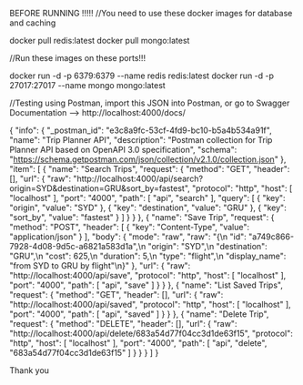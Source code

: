 BEFORE RUNNING !!!!!
//You need to use these docker images for database and caching

docker pull redis:latest
docker pull mongo:latest

//Run these images on these ports!!! 

docker run -d -p 6379:6379 --name redis redis:latest
docker run -d -p 27017:27017 --name mongo mongo:latest

//Testing using Postman, import this JSON into Postman, or go to Swagger Documentation  -->  http://localhost:4000/docs/  



{
  "info": {
    "_postman_id": "e3c8a9fc-53cf-4fd9-bc10-b5a4b534a91f",
    "name": "Trip Planner API",
    "description": "Postman collection for Trip Planner API based on OpenAPI 3.0 specification",
    "schema": "https://schema.getpostman.com/json/collection/v2.1.0/collection.json"
  },
  "item": [
    {
      "name": "Search Trips",
      "request": {
        "method": "GET",
        "header": [],
        "url": {
          "raw": "http://localhost:4000/api/search?origin=SYD&destination=GRU&sort_by=fastest",
          "protocol": "http",
          "host": [
            "localhost"
          ],
          "port": "4000",
          "path": [
            "api",
            "search"
          ],
          "query": [
            {
              "key": "origin",
              "value": "SYD"
            },
            {
              "key": "destination",
              "value": "GRU"
            },
            {
              "key": "sort_by",
              "value": "fastest"
            }
          ]
        }
      }
    },
    {
      "name": "Save Trip",
      "request": {
        "method": "POST",
        "header": [
          {
            "key": "Content-Type",
            "value": "application/json"
          }
        ],
        "body": {
          "mode": "raw",
          "raw": "{\n  \"id\": \"a749c866-7928-4d08-9d5c-a6821a583d1a\",\n  \"origin\": \"SYD\",\n  \"destination\": \"GRU\",\n  \"cost\": 625,\n  \"duration\": 5,\n  \"type\": \"flight\",\n  \"display_name\": \"from SYD to GRU by flight\"\n}"
        },
        "url": {
          "raw": "http://localhost:4000/api/save",
          "protocol": "http",
          "host": [
            "localhost"
          ],
          "port": "4000",
          "path": [
            "api",
            "save"
          ]
        }
      }
    },
    {
      "name": "List Saved Trips",
      "request": {
        "method": "GET",
        "header": [],
        "url": {
          "raw": "http://localhost:4000/api/saved",
          "protocol": "http",
          "host": [
            "localhost"
          ],
          "port": "4000",
          "path": [
            "api",
            "saved"
          ]
        }
      }
    },
    {
      "name": "Delete Trip",
      "request": {
        "method": "DELETE",
        "header": [],
        "url": {
          "raw": "http://localhost:4000/api/delete/683a54d77f04cc3d1de63f15",
          "protocol": "http",
          "host": [
            "localhost"
          ],
          "port": "4000",
          "path": [
            "api",
            "delete",
            "683a54d77f04cc3d1de63f15"
          ]
        }
      }
    }
  ]
}


Thank you
